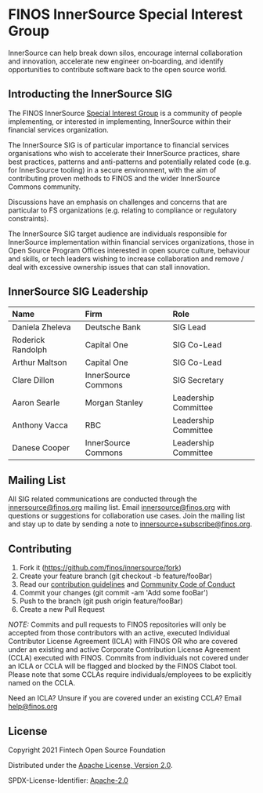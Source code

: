 # FINOS InnerSource Special Interest Group

InnerSource can help break down silos, encourage internal collaboration and innovation, accelerate new engineer on-boarding, and identify opportunities to contribute software back to the open source world.

## Introducting the InnerSource SIG

The FINOS InnerSource [Special Interest Group](https://github.com/finos/community/tree/master/governance#special-interest-groups) is a community of people implementing, or interested in implementing, InnerSource within their financial services organization. 

The InnerSource SIG is of particular importance to financial services organisations who wish to accelerate their InnerSource practices, share best practices, patterns and anti-patterns and potentially related code (e.g. for InnerSource tooling) in a secure environment, with the aim of contributing proven methods to FINOS and the wider InnerSource Commons community. 

Discussions have an emphasis on challenges and concerns that are particular to FS organizations (e.g. relating to compliance or regulatory constraints).

The InnerSource SIG target audience are individuals responsible for InnerSource implementation within financial services organizations, those in Open Source Program Offices interested in open source culture, behaviour and skills, or tech leaders wishing to increase collaboration and remove / deal with excessive ownership issues that can stall innovation.  

## InnerSource SIG Leadership

Name | Firm | Role
:--- | :--- | :---
Daniela Zheleva | Deutsche Bank | SIG Lead
Roderick Randolph | Capital One | SIG Co-Lead
Arthur Maltson | Capital One | SIG Co-Lead
Clare Dillon | InnerSource Commons | SIG Secretary
Aaron Searle | Morgan Stanley | Leadership  Committee
Anthony Vacca | RBC | Leadership  Committee
Danese Cooper | InnerSource Commons | Leadership Committee

## Mailing List
All SIG related communications are conducted through the innersource@finos.org mailing list. Email innersource@finos.org with questions or suggestions for collaboration use cases. Join the mailing list and stay up to date by sending a note to innersource+subscribe@finos.org.

## Contributing
1. Fork it (https://github.com/finos/innersource/fork)
2. Create your feature branch (git checkout -b feature/fooBar)
3. Read our [contribution guidelines](https://github.com/finos/InnerSource/blob/master/CONTRIBUTING.md) and [Community Code of Conduct](https://www.finos.org/code-of-conduct)
4. Commit your changes (git commit -am 'Add some fooBar')
5. Push to the branch (git push origin feature/fooBar)
6. Create a new Pull Request

_NOTE:_ Commits and pull requests to FINOS repositories will only be accepted from those contributors with an active, executed Individual Contributor License Agreement (ICLA) with FINOS OR who are covered under an existing and active Corporate Contribution License Agreement (CCLA) executed with FINOS. Commits from individuals not covered under an ICLA or CCLA will be flagged and blocked by the FINOS Clabot tool. Please note that some CCLAs require individuals/employees to be explicitly named on the CCLA.

Need an ICLA? Unsure if you are covered under an existing CCLA? Email help@finos.org

## License

Copyright 2021 Fintech Open Source Foundation

Distributed under the [Apache License, Version 2.0](http://www.apache.org/licenses/LICENSE-2.0).

SPDX-License-Identifier: [Apache-2.0](https://spdx.org/licenses/Apache-2.0)
